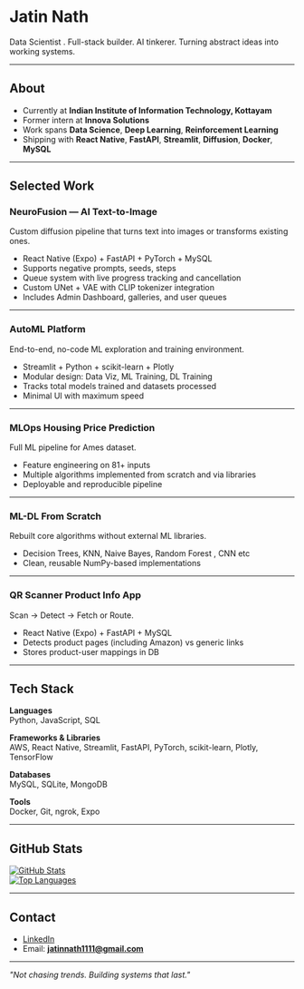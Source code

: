 # Jatin Nath  

Data Scientist . Full-stack builder. AI tinkerer. Turning abstract ideas into working systems.  

------

## About  
- Currently at **Indian Institute of Information Technology, Kottayam**  
- Former intern at **Innova Solutions**  
- Work spans **Data Science**, **Deep Learning**, **Reinforcement Learning**  
- Shipping with **React Native**, **FastAPI**, **Streamlit**, **Diffusion**, **Docker**, **MySQL**  

---

## Selected Work  

### NeuroFusion — AI Text-to-Image  
Custom diffusion pipeline that turns text into images or transforms existing ones.  
- React Native (Expo) + FastAPI + PyTorch + MySQL  
- Supports negative prompts, seeds, steps  
- Queue system with live progress tracking and cancellation  
- Custom UNet + VAE with CLIP tokenizer integration  
- Includes Admin Dashboard, galleries, and user queues  

---

### AutoML Platform  
End-to-end, no-code ML exploration and training environment.  
- Streamlit + Python + scikit-learn + Plotly  
- Modular design: Data Viz, ML Training, DL Training  
- Tracks total models trained and datasets processed  
- Minimal UI with maximum speed  

---

### MLOps Housing Price Prediction  
Full ML pipeline for Ames dataset.  
- Feature engineering on 81+ inputs  
- Multiple algorithms implemented from scratch and via libraries  
- Deployable and reproducible pipeline  

---

### ML-DL From Scratch  
Rebuilt core algorithms without external ML libraries.  
-  Decision Trees, KNN, Naive Bayes, Random Forest , CNN  etc 
- Clean, reusable NumPy-based implementations  

---

### QR Scanner Product Info App  
Scan → Detect → Fetch or Route.  
- React Native (Expo) + FastAPI + MySQL  
- Detects product pages (including Amazon) vs generic links  
- Stores product-user mappings in DB  

---

## Tech Stack  

**Languages**  
Python, JavaScript, SQL  

**Frameworks & Libraries**  
AWS, React Native, Streamlit, FastAPI, PyTorch, scikit-learn, Plotly, TensorFlow  

**Databases**  
MySQL, SQLite, MongoDB  

**Tools**  
Docker, Git, ngrok, Expo  

---

## GitHub Stats  


[![GitHub Stats](https://github-readme-stats.vercel.app/api?username=jatinnathh&show_icons=true&theme=radical)](https://github.com/anuraghazra/github-readme-stats)  
[![Top Languages](https://github-readme-stats.vercel.app/api/top-langs/?username=jatinnathh&layout=compact&theme=radical)](https://github.com/anuraghazra/github-readme-stats)  

---

## Contact  
- [LinkedIn](https://www.linkedin.com/in/jatinnath1)  
- Email: **jatinnath1111@gmail.com**  

---

*"Not chasing trends. Building systems that last."*  
